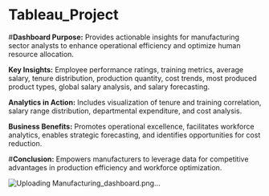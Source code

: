 # Tableau_Project

#**Dashboard Purpose:**
Provides actionable insights for manufacturing sector analysts to enhance operational efficiency and optimize human resource allocation.

**Key Insights:**
Employee performance ratings, training metrics, average salary, tenure distribution, production quantity, cost trends, most produced product types, global salary analysis, and salary forecasting.

**Analytics in Action:**
Includes visualization of tenure and training correlation, salary range distribution, departmental expenditure, and cost analysis.

**Business Benefits:**
Promotes operational excellence, facilitates workforce analytics, enables strategic forecasting, and identifies opportunities for cost reduction.

#**Conclusion:** 
Empowers manufacturers to leverage data for competitive advantages in production efficiency and workforce optimization.

![Uploading Manufacturing_dashboard.png…]()
